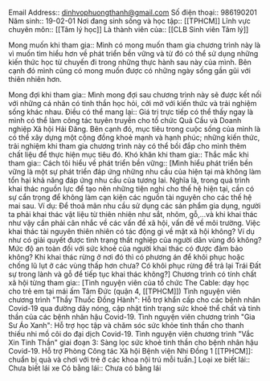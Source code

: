 Email Address:: dinhvophuongthanh@gmail.com
Số điện thoại:: 986190201
Năm sinh:: 19-02-01
Nơi đang sinh sống và học tập:: [[TPHCM]]
Lĩnh vực chuyên môn:: [[Tâm lý học]]
Là thành viên của:: [[CLB Sinh viên Tâm lý]] 

Mong muốn khi tham gia:: Mình có mong muốn tham gia chương trình này là vì muốn tìm hiểu hơn về phát triển bền vững và từ đó có thể sử dụng những kiến thức học từ chuyến đi trong những thực hành sau này của mình. Bên cạnh đó mình cũng có mong muốn được có những ngày sống gần gũi với thiên nhiên hơn.

Mong đợi khi tham gia:: Mình mong đợi sau chương trình này sẽ được kết nối với những cá nhân có tinh thần học hỏi, cởi mở với kiến thức và trải nghiệm sống khác nhau.
Điều có thể mang lại:: Giá trị trực tiếp có thể thấy ngay là mình có thể làm công tác tuyên truyền cho tổ chức Quả Cầu và Doanh nghiệp Xã hội Hải Đăng. Bên cạnh đó, mục tiêu trong cuộc sống của mình là có thể xây dựng một cộng đồng khoẻ mạnh và hạnh phúc; những kiến thức, trải nghiệm khi tham gia chương trình này có thể bồi đắp cho mình thêm chất liệu để thực hiện mục tiêu đó.
Khó khăn khi tham gia:: 
Thắc mắc khi tham gia:: 
Cách tôi hiểu về phát triển bền vững:: [Mình hiểu phát triển bền vững là một sự phát triển đáp ứng những nhu cầu của hiện tại mà không làm tổn hại khả năng đáp ứng nhu cầu của tương lai. Nghĩa là, trong quá trình khai thác nguồn lực để tạo nên những tiện nghi cho thế hệ hiện tại, cần có sự cẩn trọng để không làm cạn kiện các nguồn tài nguyên cho các thế hệ mai sau.
Ví dụ: Để thoả mãn nhu cầu sử dụng các sản phẩm gia dụng, người ta phải khai thác vật liệu từ thiên nhiên như sắt, nhôm, gỗ,...và khi khai thác như vậy cần phải cân nhắc về các vấn đề xã hội, vấn đề về môi trường. Việc khai thác tài nguyên thiên nhiên có tác động gì về mặt xã hội không? Ví dụ như có giải quyết được tình trạng thất nghiệp của người dân vùng đó không? Mức độ an toàn đối với sức khoẻ của người khai thác có được đảm bảo không? Khi khai thác rừng ở nơi đó thì có phương án để khôi phục hoặc chống lũ lụt ở các vùng thấp hơn chưa? Có khôi phục rừng để trả lại Trái Đất sự trong lành và gỗ để tiếp tục khai thác không?]
Chương trình có tính chất xã hội từng tham gia:: [Tình nguyện viên của tổ chức The Cable: dạy học cho trẻ em tại mái ấm Tâm Đức (quận 4, [[TPHCM]])
Tình nguyện viên chương trình "Thầy Thuốc Đồng Hành": Hỗ trợ khẩn cấp cho các bệnh nhân Covid-19 qua đường dây nóng, cập nhật tình trạng sức khoẻ thể chất và tinh thần của các bệnh nhân hậu Covid-19.
Tình nguyện viên chương trình "Gia Sư Áo Xanh": Hỗ trợ học tập và chăm sóc sức khỏe tinh thần cho thanh thiếu nhi mồ côi do đại dịch Covid-19.
Tình nguyện viên chương trình "Vắc Xin Tinh Thần" giai đoạn 3: Sàng lọc sức khoẻ tinh thần cho bệnh nhân hậu Covid-19.
Hỗ trợ Phòng Công tác Xã hội Bệnh viện Nhi Đồng 1 [[TPHCM]]: chuẩn bị quà và chơi với trẻ ở các khoa nội trú mỗi tuần.]
Loại xe biết lái:: Chưa biết lái xe
Có bằng lái:: Chưa có bằng lái
